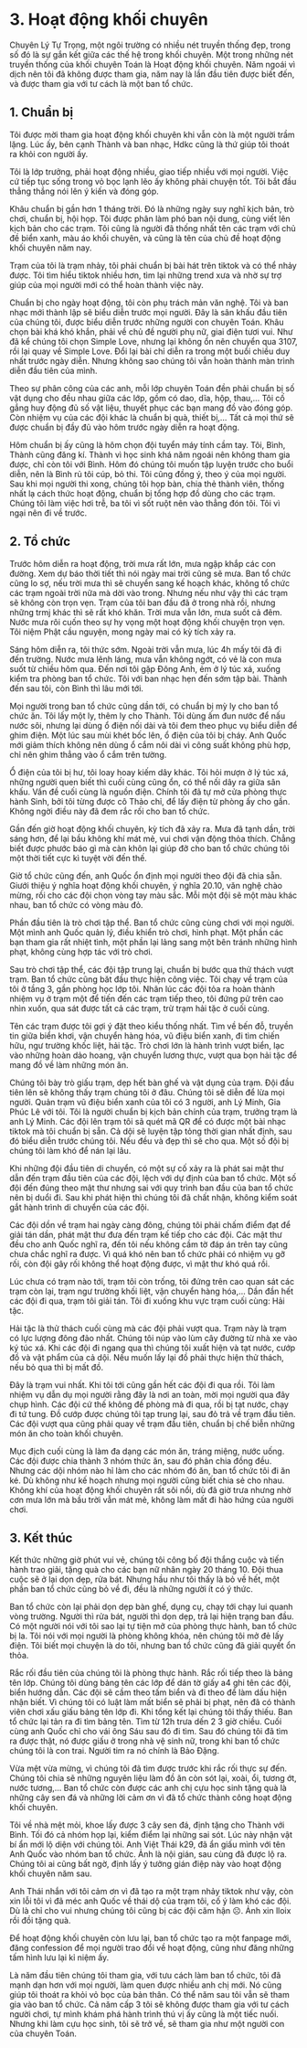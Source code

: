 # 3. Hoạt động khối chuyên
Chuyên Lý Tự Trọng, một ngôi trường có nhiều nét truyền thống đẹp, trong số đó là sự gắn kết giữa các thế hệ trong khối chuyên. Một trong những nét truyền thống của khối chuyên Toán là Hoạt động khối chuyên. Năm ngoái vì dịch nên tôi đã không được tham gia, năm nay là lần đầu tiên được biết đến, và được tham gia với tư cách là một ban tổ chức.
## 1. Chuẩn bị
Tôi được mời tham gia hoạt động khối chuyên khi vẫn còn là một người trầm lặng. Lúc ấy, bên cạnh Thành và ban nhạc, Hdkc cũng là thứ giúp tôi thoát ra khỏi con người ấy.

Tôi là lớp trưởng, phải hoạt động nhiều, giao tiếp nhiều với mọi người. Việc cứ tiếp tục sống trong vỏ bọc lạnh lẽo ấy không phải chuyện tốt. Tôi bắt đầu thẳng thắng nói lên ý kiến và đóng góp. 

Khâu chuẩn bị gần hơn 1 tháng trời. Đó là những ngày suy nghĩ kịch bản, trò chơi, chuẩn bị, hội họp. Tôi được phân làm phó ban nội dung, cùng viết lên kịch bản cho các trạm. Tôi cũng là người đã thống nhất tên các trạm với chủ đề biển xanh, màu áo khối chuyên, và cũng là tên của chủ đề hoạt động khối chuyên năm nay.

Trạm của tôi là trạm nhảy, tôi phải chuẩn bị bài hát trên tiktok và có thể nhảy được. Tôi tìm hiểu tiktok nhiều hơn, tìm lại những trend xưa và nhờ sự trợ giúp của mọi người mới có thể hoàn thành việc này.

Chuẩn bị cho ngày hoạt động, tôi còn phụ trách mản văn nghệ. Tôi và ban nhạc mới thành lập sẽ biểu diễn trước mọi người. Đây là sân khấu đầu tiên của chúng tôi, được biểu diễn trước những người con chuyên Toán. Khâu chọn bài khá khó khắn, phải về chủ đề người phụ nữ, giai điện tươi vui. Như đã kể chúng tôi chọn Simple Love, nhưng lại không ổn nên chuyển qua 3107, rồi lại quay về Simple Love. Đổi lại bài chỉ diễn ra trong một buổi chiều duy nhất trước ngày diễn. Nhưng không sao chúng tôi vẫn hoàn thành màn trình diễn đầu tiên của mình.

Theo sự phân công của các anh, mỗi lớp chuyên Toán đền phải chuẩn bị số vật dụng cho đều nhau giữa các lớp, gồm có dao, dĩa, hộp, thau,… Tôi cố gắng huy động đủ số vật liệu, thuyết phục các bạn mang đồ vào đóng góp. Còn nhiệm vụ của các đội khác là chuẩn bị quà, thiết bị,… Tất cả mọi thứ sẽ được chuẩn bị đầy đủ vào hôm trước ngày diễn ra hoạt động.

Hôm chuẩn bị ấy cũng là hôm chọn đội tuyển máy tính cầm tay. Tôi, Bình, Thành cũng đăng kí. Thành vì học sinh khá năm ngoái nên không tham gia được, chỉ còn tôi với Bình. Hôm đó chúng tôi muốn tập luyện trước cho buổi diễn, nên là Bình rủ tôi cúp, bỏ thi. Tôi cũng đồng ý, theo ý của mọi người. Sau khi mọi người thi xong, chúng tôi họp bàn, chia thẻ thành viên, thống nhất lạ cách thức hoạt động, chuẩn bị tổng hợp đồ dùng cho các trạm. Chúng tôi làm việc hơi trễ, ba tôi vì sốt ruột nên vào thẳng đón tôi. Tôi vì ngại nên đi về trước.

## 2. Tổ chức
Trước hôm diễn ra hoạt động, trời mưa rất lớn, mưa ngập khắp các con đường. Xem dự báo thời tiết thì nói ngày mai trời cũng sẽ mưa. Ban tổ chức cũng lo sợ, nếu trời mưa thì sẽ chuyển sang kế hoạch khác, không  tổ chức các trạm ngoài trời nữa mà dời vào trong. Nhưng nếu như vậy thì các trạm sẽ không còn trọn vẹn. Trạm của tôi ban đầu đã ở trong nhà rồi, nhưng những trmj khác thì sẽ rất khó khăn. Trời mưa vẫn lớn, mưa suốt cả đêm. Nước mưa rôi cuốn theo sự hy vọng một hoạt động khối chuyện trọn vẹn. Tôi niệm Phật cầu nguyện, mong ngày mai có kỳ tích xảy ra.

Sáng hôm diễn ra, tôi thức sớm. Ngoài trời vẫn mưa, lúc 4h mấy tôi đã đi đến trường. Nước mưa lênh láng, mưa vẫn không ngớt, có vẻ là con mưa suốt từ chiều hôm qua. Đến nơi tôi gặp Đông Anh, ẻm ở lý túc xá, xuống kiểm tra phòng ban tổ chức. Tôi với ban nhạc hẹn đến sớm tập bài. Thành đến sau tôi, còn Bình thì lâu mới tới. 

Mọi người trong ban tổ chức cũng dần tới, có chuẩn bị mỳ ly cho ban tổ chức ăn. Tôi lấy một ly, thêm ly cho Thành. Tôi dùng ấm đun nước để nấu nước sôi, nhưng lại dùng ổ điện nối dài và tôi đem theo phục vụ biểu diễn để ghim điện. Một lúc sau mùi khét bốc lên, ổ điện của tôi bị cháy. Anh Quốc mới giảm thích không nên dùng ổ cắm nôi dài vì công suất không phù hợp, chỉ nên ghim thẳng vào ổ cắm trên tường.

Ổ điện của tôi bị hư, tôi loay hoay kiếm dây khác. Tôi hỏi mượn ở lý túc xá, những người quen biết thì cuối cùng cũng ổn, có thể nối dây ra giữa sân khấu. Vấn đề cuối cùng là nguồn điện. Chính tôi đã tự mở cửa phòng thực hành Sinh, bởi tôi từng được cô Thảo chỉ, để lấy điện từ phòng ấy cho gần. Không ngời điều này đã đem rắc rối cho ban tổ chức.

Gần đến giờ hoạt động khối chuyên, kỳ tích đã xảy ra. Mưa đã tạnh dần, trời sáng hơn, để lại bầu không khí mát mẻ, vui chơi vận động thỏa thích. Chẳng biết được phước báo gì mà càn khôn lại giúp đỡ cho ban tổ chức chúng tôi một thời tiết cực kì tuyệt vời đến thế.

Giờ tổ chức cũng đến, anh Quốc ổn định mọi người theo đội đã chia sẵn. Giưới thiệu ý nghĩa hoạt động khối chuyên, ý nghĩa 20.10, văn nghệ chào mừng, rồi cho các đội chọn vòng tay màu sắc. Mỗi một đội sẽ một màu khác nhau, ban tổ chức có vòng màu đỏ. 

Phần đầu tiên là trò chơi tập thể. Ban tổ chức cũng cùng chơi với mọi người. Một mình anh Quốc quản lý, điều khiển trò chơi, hình phạt. Một phần các bạn tham gia rất nhiệt tình, một phần lại lảng sang một bên tránh những hình phạt, không cùng hợp tác với trò chơi. 

Sau trò chơi tập thể, các đội tập trung lại, chuẩn bị bước qua thử thách vượt trạm. Ban tổ chức cũng băt đầu thực hiện công việc. Tôi chạy về trạm của tôi ở tầng 3, gần phòng học lớp tôi. Nhân lúc các đội tỏa ra hoàn thành nhiệm vụ ở trạm một để tiến đến các trạm tiếp theo, tôi đứng pử trên cao nhìn xuốn, qua sát được tất cả các trạm, trừ trạm hải tặc ở cuối cùng.

Tên các trạm được tôi gợi ý đặt theo kiểu thống nhất. Tìm về bến đỗ, truyền tin giữa biển khơi, vận chuyển hàng hóa, vũ điệu biển xanh, đi tìm chiến hữu, ngư trường khốc liệt, hải tặc. Trò chơi lớn là hành trình vượt biển, lạc vào những hoàn dảo hoang, vận chuyển lương thực, vượt qua bọn hải tặc để mang đồ về làm những món ăn.

Chúng tôi bày trò giấu trạm, dẹp hết bàn ghế và vật dụng của trạm. Đội đầu tiên lên sẽ không thấy trạm chúng tôi ở đâu. Chúng tôi sẽ diễn để lừa mọi người. Quản trạm vũ điệu biển xanh của tôi có 3 người, anh Lý Minh, Gia Phúc Lê với tôi. Tôi là người chuẩn bị kịch bản chính của trạm, trưởng trạm là anh Lý Minh. Các đội lên trạm tôi sã quét mã QR để có được một bài nhạc tiktok mà tôi chuẩn bị sẵn. Cả dội sẽ luyện tập tỏng thời gian nhất định, sau đó biểu diễn trước chúng tôi. Nếu đều và đẹp thì sẽ cho qua. Một số đội bị chúng tôi làm khó để nán lại lâu.

Khi những đội đầu tiên di chuyển, có một sự cố xảy ra là phát sai mật thư dẫn đến trạm đầu tiên của các đội, lệch với dự định của ban tổ chức. Một số đội đến đúng theo mật thư nhưng sai với quy trình ban đầu của ban tổ chức nên bị duổi đi. Sau khi phát hiện thì chúng tôi đã chất nhận, không kiểm soát gắt hành trình di chuyển của các đội.

Các đội dồn về trạm hai ngày càng đông, chúng tôi phải chấm điểm đạt để giải tán dần, phát mật thư đưa đến trạm kế tiếp cho các đội. Các mật thư đều cho anh Quốc nghĩ ra, đến tôi nếu không cầm tờ đáp án trên tay cũng chưa chắc nghĩ ra được. Vì quá khó nên ban tổ chức phải có nhiệm vụ gỡ rối, còn đội gây rối không thể hoạt động được, vì mật thư khó quá rồi.

Lúc chưa có trạm nào tới, trạm tôi còn trống, tôi đứng trên cao quan sát các trạm còn lại, trạm ngư trường khối liệt, vận chuyển hàng hóa,… Dần đần hết các đội đi qua, trạm tôi giải tán. Tôi đi xuống khu vực trạm cuối cùng: Hải tặc.

Hải tặc là thử thách cuối cùng mà các đội phải vượt qua. Trạm này là trạm có lực lượng đông đảo nhất. Chúng tôi núp vào lùm cây đường từ nhà xe vào ký túc xá. Khi các đội đi ngang qua thì chúng tôi xuất hiện và tạt nước, cướp đồ và vật phẩm của cả dội. Nếu muốn lấy lại đồ phải thực hiện thử thách, nếu bỏ qua thì bị mất đồ.

Đây là trạm vui nhất. Khi tôi tới cũng gần hết các đội đi qua rồi. Tôi làm nhiệm vụ dẫn dụ mọi người rằng đây là nơi an toàn, mời mọi người qua đây chụp hình. Các đội cứ thế không đề phòng mà đi qua, rồi bị tạt nước, chạy đi tứ tung. Đồ cướp được chúng tôi tạp trung lại, sau đỏ trả về trạm đầu tiên. Các đội vượt qua cũng phải quay về trạm đầu tiên, chuẩn bị chế biễn những món ăn cho toàn khối chuyên.

Mục địch cuối cùng là làm đa dạng các món ăn, tráng miệng, nước uống. Các đội được chia thành 3 nhóm thức ăn, sau đó phân chia đồng đều. Nhưng các dội nhóm nào hỉ làm cho các nhóm đó ăn, ban tổ chức tôi đi ăn ké. Dù không như kế hoạch nhưng mọi người cũng biết chia sẻ cho nhau. Không khí của hoạt động khối chuyên rất sôi nổi, dù đã giờ trưa nhưng nhờ cơn mưa lớn mà bầu trời vẫn mát mẻ, không làm mất đi hào hứng của người chơi.

## 3. Kết thúc

Kết thức những giờ phút vui vẻ, chúng tôi công bố đội thắng cuộc và tiến hành trao giải, tặng quà cho các bạn nữ nhân ngày 20 tháng 10. Đội thua cuộc sẽ ở lại dọn dẹp, rửa bát. Nhưng hầu như tôi thấy là bỏ về hết, một phần ban tổ chức cũng bỏ về đi, đều là những người ít có ý thức.

Ban tổ chức còn lại phải dọn dẹp bàn ghế, dụng cụ, chạy tới chạy lui quanh vòng trường. Người thì rửa bát, người thì dọn dẹp, trả lại hiện trạng ban đầu. Có một người nói với tôi sao lại tự tiện mở của phòng thực hành, ban tổ chức bị la. Tôi nói với mọi người là phòng không khóa, nên chúng tôi mở đẻ lấy điện. Tôi biết mọi chuyện là do tôi, nhưng ban tổ chức cũng đã giải quyết ổn thỏa.

Rắc rối đầu tiên của chúng tôi là phòng thực hành. Rắc rối tiếp theo là bảng tên lớp. Chúng tôi dùng bảng tên các lớp để dán tờ giấy a4 ghi tên các đội, biển hướng dẫn. Các đội sẽ cầm theo tấm biển và đi theo để làm dấu hiện nhận biết. Vì chúng tôi có luật làm mất biển sẽ phải bị phạt, nên đã có thành viên chơi xấu giấu bảng tên lớp đi. Khi tổng kết lại chúng tôi thấy thiếu. Ban tổ chức lại tản ra đi tìm bảng tên. Tìm từ 12h trưa dến 2 3 giờ chiều. Cuối cùng anh Quốc chỉ cho vái ông Sáu sau đó đi tìm. Sau đó chúng tôi đã tìm ra được thật, nó được giấu ở trong nhà vệ sinh nữ, trong khi ban tổ chức chúng tôi là con trai. Người tim ra nó chính là Bảo Đặng.

Vừa mệt vừa mừng, vì chúng tôi đã tìm được trước khi rắc rối thực sự đến. Chúng tôi chia sẽ những nguyên liệu làm đồ ăn còn sót lại, xoài, ổi, tương ớt, nước tương,… Ban tổ chức còn được các anh chị cựu học sinh tặng quà là những cây sen đá và những lời cảm ơn vì đã tổ chức thành công hoạt động khối chuyên.

Tôi về nhà mệt mỏi, khoe lấy được 3 cây sen đá, định tặng cho Thành với Bình. Tối đó cả nhóm họp lại, kiểm điểm lại những sai sót. Lúc này nhận vật bí ẩn mới lộ diện với chúng tôi. Anh Việt Thái k29, đã ẩn giấu mình với tên Anh Quốc vào nhóm ban tổ chức. Ảnh là nội gián, sau cùng đã được lộ ra. Chúng tôi ai cũng bất ngờ, định lấy ý tưởng gián điệp này vào hoạt động khối chuyên năm sau.

Anh Thái nhắn với tôi cảm ơn vì đã tạo ra một trạm nhảy tiktok như vậy, còn xin lỗi tôi vì đã méc anh Quốc về thái dộ của trạm tôi, cố ý làm khó các đội. Dù là chỉ cho vui nhưng chúng tôi cũng bị các đội căm hận ☹. Ảnh xin lloix rồi đồi tặng quà.

Để hoạt động khối chuyên còn lưu lại, ban tổ chức tạo ra một fanpage mới, đăng confession để mọi người trao đổi về hoạt động, cũng như đăng những tấm hình lưu lại kỉ niệm ấy.

Là năm đầu tiên chúng tôi tham gia, với tưu cách làm ban tổ chức, tôi đã mạnh dạn hơn với mọi người, làm quen được nhiều anh chị mới. Nó cũng giúp tôi thoát ra khỏi vỏ bọc của bản thân. Có thể năm sau tôi vẫn sẽ tham gia vào ban tổ chức. Cả năm cấp 3 tôi sẽ không được tham gia với tư cách người chơi, tự mình khám phá hành trình thú vị ấy cũng là một tiếc nuối. Nhưng khi làm cựu học sinh, tôi sẽ trở về, sẽ tham gia như một người con của chuyên Toán.

